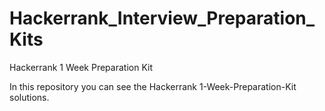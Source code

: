 # Hackerrank_Interview_Preparation_Kits
Hackerrank 1 Week Preparation Kit

In this repository you can see the Hackerrank 1-Week-Preparation-Kit solutions.
